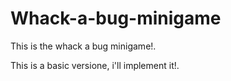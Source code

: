 # Whack-a-bug-minigame
This is the whack a bug minigame!.

This is a basic versione, i'll implement it!.
